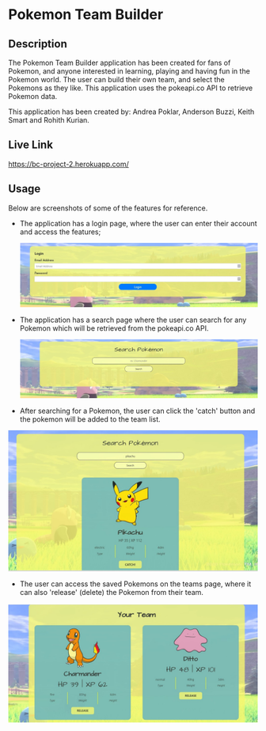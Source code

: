 # Pokemon Team Builder

## Description

The Pokemon Team Builder application has been created for fans of Pokemon, and anyone interested in learning, playing and having fun in the Pokemon world. The user can build their own team, and select the Pokemons as they like. This application uses the pokeapi.co API to retrieve Pokemon data.

This application has been created by: Andrea Poklar, Anderson Buzzi, Keith Smart and Rohith Kurian.

## Live Link
https://bc-project-2.herokuapp.com/

## Usage

Below are screenshots of some of the features for reference.

- The application has a login page, where the user can enter their account and access the features;

  ![Login page](public/images/login-page.jpg)

- The application has a search page where the user can search for any Pokemon which will be retrieved from the pokeapi.co API.

  ![Search History](public/images/search-page.jpg)

- After searching for a Pokemon, the user can click the 'catch' button and the pokemon will be added to the team list.

![Validate City](public/images/catch-pokemon.jpg)

- The user can access the saved Pokemons on the teams page, where it can also 'release' (delete) the Pokemon from their team.

![Validate City](public/images/team-page.jpg)
